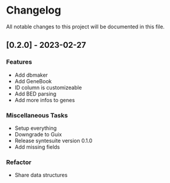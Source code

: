 # Changelog

All notable changes to this project will be documented in this file.

## [0.2.0] - 2023-02-27

### Features

- Add dbmaker
- Add GeneBook
- ID column is customizeable
- Add BED parsing
- Add more infos to genes

### Miscellaneous Tasks

- Setup everything
- Downgrade to Guix
- Release syntesuite version 0.1.0
- Add missing fields

### Refactor

- Share data structures

<!-- generated by git-cliff -->
